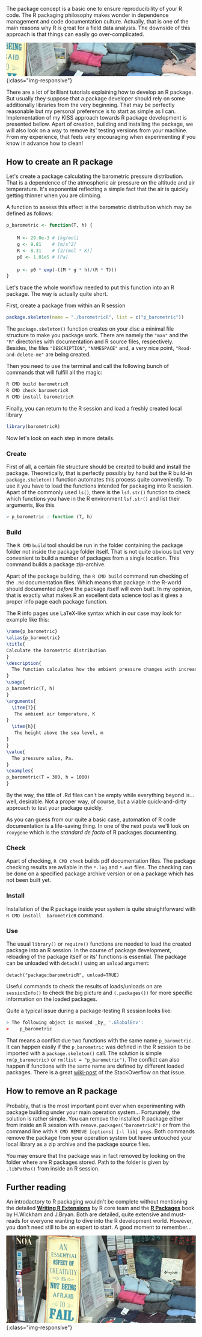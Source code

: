 The package concept is a basic one to ensure reproducibility of your R code. The R packaging philosophy makes wonder in dependence management and code documentation culture. Actually, that is one of the main reasons why R is great for a field data analysis. The downside of this approach is that things can easily go over-complicated.

![creativity_v0](/assets/creativity_v0.jpg){:class="img-responsive"}

There are a lot of brilliant tutorials explaining how to develop an R package. But usually they suppose that a package developer should rely on some additionally libraries from the very beginning. That may be perfectly reasonable but my personal preference is to start as simple as I can. Implementation of my KISS approach towards R package development is presented bellow. Apart of creation, building and installing the package, we will also look on a way to remove its' testing versions from your machine. From my experience, that feels very encouraging when experimenting if you know in advance how to clean!

## How to create an R package

Let's create a package calculating the barometric pressure distribution. That is a dependence of the atmospheric air pressure on the altitude and air temperature. It's exponential reflecting a simple fact that the air is quickly getting thinner when you are climbing.

A function to assess this effect is the barometric distribution which may be defined as follows:

```R
p_barometric <- function(T, h) {
	
	M <- 29.0e-3 # [kg/mol]
	g <- 9.81    # [m/s^2]
	R <- 8.31    # [J/(mol * K)]
	p0 <- 1.01e5 # [Pa]

	p <- p0 * exp(-((M * g * h)/(R * T)))
}
```

Let's trace the whole workflow needed to put this function into an R package. The way is actually quite short. 

First, create a package from within an R session

```R
package.skeleton(name = "./barometricR", list = c("p_barometric"))
```

The `package.skeleton()` function creates on your disc a minimal file structure to make you package work. There are namely the `"man"` and the `"R"` directories with documentation and R source files, respectively. Besides, the files `"DESCRIPTION"`, `"NAMESPACE"` and, a very nice point, `"Read-and-delete-me"` are being created.


Then you need to use the terminal and call the following bunch of commands that will fulfill all the magic:

```bash
R CMD build barometricR
R CMD check barometricR
R CMD install barometricR
```

Finally, you can return to the R session and load a freshly created local library

```R
library(barometricR)
```

Now let's look on each step in more details.

### Create

First of all, a certain file structure should be created to build and install the package. Theoretically, that is perfectly possibly by hand but the R build-in `package.skeleton()` function automates this process quite conveniently. To use it you have to load the functions intended for packaging into R session. Apart of the commonly used `ls()`, there is the `lsf.str()` function to check which functions you have in the R environment `lsf.str()` and list their arguments, like this

```R
> p_barometric : function (T, h)
```

### Build

The `R CMD` `build` tool should be run in the folder containing the package folder not inside the package folder itself. That is not quite obvious but very convenient to build a number of packages from a single location. This command builds a package zip-archive.

Apart of the package building, the `R CMD build` command run checking of the `.Rd` documentation files. Which means that package in the R-world  should documented *before* the package itself will even built. In my opinion, that is exactly what makes R an excellent data science tool as it gives a proper info page each package function. 

The R info pages use LaTeX-like syntax which in our case may look for example like this:

```LaTeX
\name{p_barometric}
\alias{p_barometric}
\title{
Calculate the barometric distribution
}
\description{
  The function calculates how the ambient pressure changes with increasing the altitude.
}
\usage{
p_barometric(T, h)
}
\arguments{
  \item{T}{
   The ambient air temperature, K
}
  \item{h}{
   The height above the sea level, m
}
}
\value{
  The pressure value, Pa.
}
\examples{
p_barometric(T = 300, h = 1000)
}
```

By the way, the title of .Rd files can't be empty while everything beyond is... well, desirable. Not a proper way, of course, but a viable quick-and-dirty approach to test your package quickly.

As you can guess from our quite a basic case, automation of R code documentation is a life-saving thing. In one of the next posts we'll look on `roxygene` which is the *standard de facto* of R packages documenting.


### Check

Apart of checking, `R CMD check` builds pdf documentation files. The package checking results are avilable in the `*.log` and `*.out` files. The checking can be done on a specified package archive version or on a package which has not been built yet.

### Install

Installation of the R package inside your system is quite straightforward with `R CMD install  barometricR` command. 

### Use

The usual `library()` or `require()` functions are needed to load the created package into an R session. In the course of package development, reloading of the package itself or its' functions is essential. The package can be unloaded with `detach()` using an `unload` argument:

`detach("package:barometricR", unload=TRUE)`

Useful commands to check the results of loads/unloads on are `sessionInfo()` to check the big picture and `(.packages())` for more specific information on the loaded packages.

Quite a typical issue during a package-testing R session looks like:

```R
> The following object is masked _by_ '.GlobalEnv':
>    p_barometric
```

That means a conflict due two functions with the same name `p_barometric`. It can happen easily if the `p_barometric` was defined in the R session to be imported with a `package.skeleton()` call. The solution is simple
`rm(p_barometric)` or `rm(list = "p_barometric")`. The conflict can also happen if functions with the same name are defined by different loaded packages. There is a great [wiki-post](https://stackoverflow.com/a/39137111/8465924) of the StackOverflow on that issue. 


## How to remove an R package

Probably, that is the most important point ever when experimenting with package building under your main operation system... Fortunately, the solution is rather simple. You can remove the installed R package either from inside an R session with `remove.packages("barometricR")` or from the command line with `R CMD REMOVE [options] [-l lib] pkgs`. Both commands remove the package from your operation system but leave untouched your local library as a zip archive and the package source files.

You may ensure that the package was in fact removed by looking on the folder where are R packages stored. Path to the folder is given by `.libPaths()` from inside an R session.

## Further reading

An introdactory to R packaging wouldn't be complete without mentioning the detailed [**Writing R Extensions**](https://cran.r-project.org/doc/manuals/r-release/R-exts.html) by R core team and the [**R Packages**](https://r-pkgs.org/) book by H.Wickham and J.Bryan. Both are detailed, quite extensive and must-reads for everyone wanting to dive into the R development world. However, you don't need still to be an expert to start. A good moment to remember...

![creativity](/assets/creativity_v2.jpg){:class="img-responsive"}

